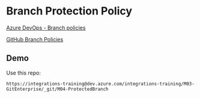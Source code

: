 # Branch Protection Policy

[Azure DevOps - Branch policies](https://docs.microsoft.com/en-us/azure/devops/repos/git/branch-policies-overview)

[GitHub Branch Policies](https://asus-aics.github.io/DeveloperGuide/pages/001_github_branch_rules/)

## Demo

Use this repo:

```
https://integrations-training@dev.azure.com/integrations-training/M03-GitEnterprise/_git/M04-ProtectedBranch
```
